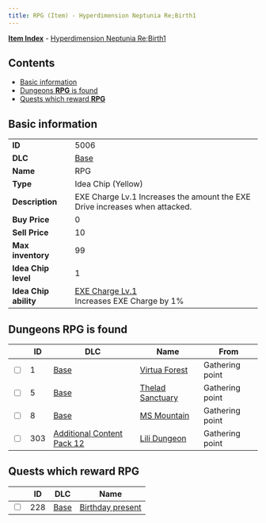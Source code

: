 ```yaml
---
title: RPG (Item) - Hyperdimension Neptunia Re;Birth1
---
```


[**Item Index**](/neptunia/rb1/item/index.html) - [Hyperdimension Neptunia Re;Birth1](/neptunia/rb1)

## Contents

- [Basic information](#basic-information)
- [Dungeons **RPG** is found](#dungeons-rpg-is-found)
- [Quests which reward **RPG**](#quests-which-reward-rpg)

## Basic information

|   |   |
| -- | -- |
| **ID** | 5006 |
| **DLC** | [Base](/neptunia/rb1/dlc/1-base.html) |
| **Name** | RPG |
| **Type** | Idea Chip (Yellow) |
| **Description** | EXE Charge Lv.1 Increases the amount the EXE Drive increases when attacked. |
| **Buy Price** | 0 |
| **Sell Price** | 10 |
| **Max inventory** | 99 |
| **Idea Chip level** | 1 |
| **Idea Chip ability** | [EXE Charge Lv.1](/neptunia/rb1/avatar/1-9505-exe-charge-lv-1.html)<br />Increases EXE Charge by 1% |


## Dungeons **RPG** is found

|    | ID | DLC | Name | From |
| -- | -- | --- | ---- | ---- |
| <input type="checkbox" id="rb1-dungeon-1-1" class="trackbox" /> | 1 | [Base](/neptunia/rb1/dlc/1-base.html) | [Virtua Forest](/neptunia/rb1/dungeon/1-1-virtua-forest.html) | Gathering point |
| <input type="checkbox" id="rb1-dungeon-1-5" class="trackbox" /> | 5 | [Base](/neptunia/rb1/dlc/1-base.html) | [Thelad Sanctuary](/neptunia/rb1/dungeon/1-5-thelad-sanctuary.html) | Gathering point |
| <input type="checkbox" id="rb1-dungeon-1-8" class="trackbox" /> | 8 | [Base](/neptunia/rb1/dlc/1-base.html) | [MS Mountain](/neptunia/rb1/dungeon/1-8-ms-mountain.html) | Gathering point |
| <input type="checkbox" id="rb1-dungeon-21-303" class="trackbox" /> | 303 | [Additional Content Pack 12](/neptunia/rb1/dlc/21-pack12.html) | [Lili Dungeon](/neptunia/rb1/dungeon/21-303-lili-dungeon.html) | Gathering point |


## Quests which reward **RPG**

|    | ID | DLC | Name |
| -- | -- | --- | ---- |
| <input type="checkbox" id="rb1-quest-1-228" class="trackbox" /> | 228 | [Base](/neptunia/rb1/dlc/1-base.html) | [Birthday present](/neptunia/rb1/quest/1-228-birthday-present.html) |
